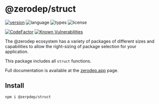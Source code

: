 # @zerodep/struct

[![version](https://img.shields.io/npm/v/@zerodep/struct?style=flat-square&color=blue)](https://www.npmjs.com/package/@zerodep/struct)
![language](https://img.shields.io/badge/typescript-100%25-blue?style=flat-square)
![types](https://img.shields.io/badge/types-included-blue?style=flat-square)
![license](https://img.shields.io/github/license/cdepage/zerodep?color=blue&style=flat-square)

[![CodeFactor](https://www.codefactor.io/repository/github/cdepage/zerodep/badge)](https://www.codefactor.io/repository/github/cdepage/zerodep)
[![Known Vulnerabilities](https://snyk.io/test/github/cdepage/zerodep/badge.svg)](https://snyk.io/test/github/cdepage/zerodep)

The @zerodep ecosystem has a variety of packages of different sizes and capabilities to allow the right-sizing of package selection for your application.

This package includes all `struct` functions.

Full documentation is available at the [zerodep.app](http://zerodep.app/#/struct) page.

## Install

```bash
npm i @zerpdep/struct
```
